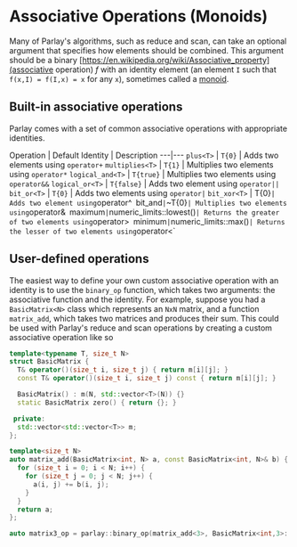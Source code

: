 
# Associative Operations (Monoids)

Many of Parlay's algorithms, such as reduce and scan, can take an optional argument that specifies
how elements should be combined. This argument should be a binary [https://en.wikipedia.org/wiki/Associative_property](associative operation) $f$
with an identity element (an element `I` such that `f(x,I) = f(I,x) = x` for any `x`), sometimes called a [monoid](https://en.wikipedia.org/wiki/Monoid).

## Built-in associative operations

Parlay comes with a set of common associative operations with appropriate identities.

Operation | Default Identity | Description
---|---
`plus<T>` | `T{0}` | Adds two elements using `operator+`
`multiplies<T>` | `T{1}` | Multiplies two elements using `operator*`
`logical_and<T>` | `T{true}` | Multiplies two elements using `operator&&`
`logical_or<T>` | `T{false}` | Adds two element using `operator||`
`bit_or<T>` | `T{0}` | Adds two elements using `operator|`
`bit_xor<T>` | T{0}` | Adds two element using `operator^`
`bit_and<T>` | `~T{0}` | Multiplies two elements using `operator&`
`maximum<T>` | `numeric_limits<T>::lowest()` | Returns the greater of two elements using `operator>`
`minimum<T>` | `numeric_limits<T>::max()` | Returns the lesser of two elements using `operator<`

## User-defined operations

The easiest way to define your own custom associative operation with an identity is to use the
`binary_op` function, which takes two arguments: the associative function and the identity. For
example, suppose you had a `BasicMatrix<N>` class which represents an `NxN` matrix, and a function
`matrix_add`, which takes two matrices and produces their sum. This could be used with Parlay's
reduce and scan operations by creating a custom associative operation like so

```c++
template<typename T, size_t N>
struct BasicMatrix {
  T& operator()(size_t i, size_t j) { return m[i][j]; }
  const T& operator()(size_t i, size_t j) const { return m[i][j]; }

  BasicMatrix() : m(N, std::vector<T>(N)) {}
  static BasicMatrix zero() { return {}; }

 private:
  std::vector<std::vector<T>> m;
};

template<size_t N>
auto matrix_add(BasicMatrix<int, N> a, const BasicMatrix<int, N>& b) {
  for (size_t i = 0; i < N; i++) {
    for (size_t j = 0; j < N; j++) {
      a(i, j) += b(i, j);
    }
  }
  return a;
};

auto matrix3_op = parlay::binary_op(matrix_add<3>, BasicMatrix<int,3>::zero());
```
